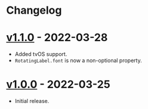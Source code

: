 # Changelog

# [v1.1.0] - 2022-03-28
* Added tvOS support.
* `RotatingLabel.font` is now a non-optional property.

# [v1.0.0] - 2022-03-25
* Initial release.

[v1.1.0]: https://github.com/raymondjavaxx/RotatingLabel/releases/tag/1.1.0
[v1.0.0]: https://github.com/raymondjavaxx/RotatingLabel/releases/tag/1.0.0
